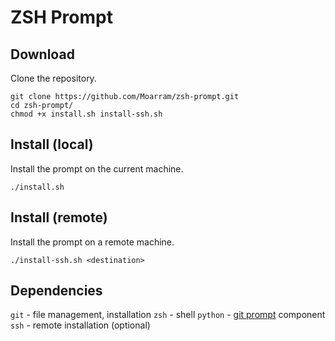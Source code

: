 # ZSH Prompt

## Download
Clone the repository.
```
git clone https://github.com/Moarram/zsh-prompt.git
cd zsh-prompt/
chmod +x install.sh install-ssh.sh
```

## Install (local)
Install the prompt on the current machine.
```
./install.sh
```

## Install (remote)
Install the prompt on a remote machine.
```
./install-ssh.sh <destination>
```

## Dependencies
`git` - file management, installation
`zsh` - shell
`python` - [git prompt](https://travis-ci.org/olivierverdier/zsh-git-prompt) component
`ssh` - remote installation (optional)